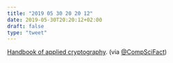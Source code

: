 ```yaml
---
title: "2019 05 30 20 20 12"
date: 2019-05-30T20:20:12+02:00
draft: false
type: "tweet"
---
```

[Handbook of applied cryptography](http://cacr.uwaterloo.ca/hac/). (via [@CompSciFact](https://twitter.com/CompSciFact/status/1133398871827255300))
